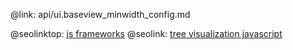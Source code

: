 @link: api/ui.baseview_minwidth_config.md

@seolinktop: [js frameworks](https://webix.com)
@seolink: [tree visualization javascript](https://webix.com/widget/tree/)